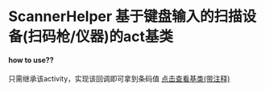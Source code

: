 # ScannerHelper 基于键盘输入的扫描设备(扫码枪/仪器)的act基类</br>
#### how to use??</br>
只需继承该activity，实现该回调即可拿到条码值
[点击查看基类(带注释)](https://github.com/SSuperYe/ScannerHelper/blob/master/app/src/main/java/com/suchhard/scannerhelper/BaseScannerActivity.java)<br>
